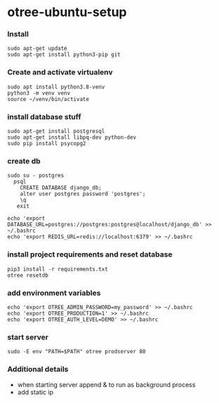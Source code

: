 # otree-ubuntu-setup

### Install
```
sudo apt-get update
sudo apt-get install python3-pip git
```

### Create and activate virtualenv
```
sudo apt install python3.8-venv
python3 -m venv venv
source ~/venv/bin/activate
```

### install database stuff
```
sudo apt-get install postgresql
sudo apt-get install libpq-dev python-dev
sudo pip install psycopg2
```

### create db
```
sudo su - postgres
  psql
    CREATE DATABASE django_db;
    alter user postgres password 'postgres';
    \q
   exit
   
echo 'export DATABASE_URL=postgres://postgres:postgres@localhost/django_db' >> ~/.bashrc
echo 'export REDIS_URL=redis://localhost:6379' >> ~/.bashrc
```

### install project requirements and reset database
```
pip3 install -r requirements.txt
otree resetdb
```

### add environment variables
```
echo 'export OTREE_ADMIN_PASSWORD=my_password' >> ~/.bashrc
echo 'export OTREE_PRODUCTION=1' >> ~/.bashrc
echo 'export OTREE_AUTH_LEVEL=DEMO' >> ~/.bashrc
```

### start server
```
sudo -E env "PATH=$PATH" otree prodserver 80
```

### Additional details
- when starting server append & to run as background process
- add static ip
